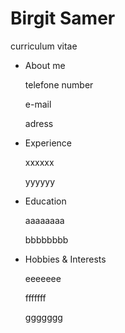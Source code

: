 # Birgit Samer

curriculum vitae

- About me 

  telefone number
  
  e-mail 
  
  adress
  
- Experience

  xxxxxx
  
  yyyyyy
  
- Education

  aaaaaaaa
  
  bbbbbbbb

- Hobbies & Interests

  eeeeeee
  
  fffffff
  
  ggggggg
  
